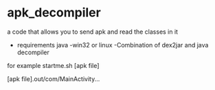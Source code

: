 # apk_decompiler
a code that allows you to send apk and read the classes in it

- requirements java 
-win32 or linux 
-Combination of dex2jar and java decompiler 

for example
startme.sh [apk file]

[apk file].out/com/MainActivity...
